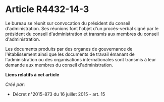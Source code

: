 # Article R4432-14-3

Le  bureau se réunit sur convocation du président du conseil  d'administration. Ses réunions font l'objet d'un procès-verbal
signé par  le président du conseil d'administration et transmis aux membres du  conseil d'administration.

Les documents produits par des organes de  gouvernance de l'établissement ainsi que les documents de travail  émanant de
l'administration ou des organisations internationales sont  transmis à leur demande aux membres du conseil d'administration.

**Liens relatifs à cet article**

_Créé par_:

  - Décret n°2015-873 du 16 juillet 2015 - art. 15
